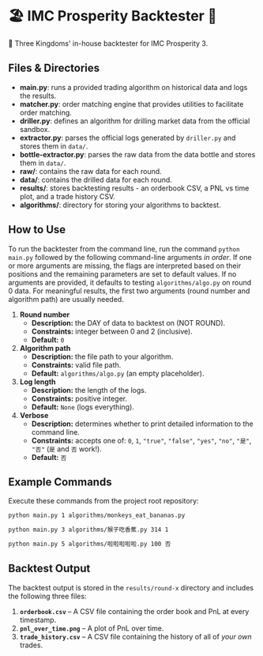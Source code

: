 # :beach_umbrella:  IMC Prosperity Backtester  :palm_tree:

:tada: Three Kingdoms' in-house backtester for IMC Prosperity 3.

## Files & Directories

- **main.py**: runs a provided trading algorithm on historical data and logs the results.
- **matcher.py**: order matching engine that provides utilities to facilitate order matching.
- **driller.py**: defines an algorithm for drilling market data from the official sandbox.
- **extractor.py**: parses the official logs generated by `driller.py` and stores them in `data/`.
- **bottle-extractor.py**: parses the raw data from the data bottle and stores them in `data/`.
- **raw/**: contains the raw data for each round.
- **data/**: contains the drilled data for each round.
- **results/**: stores backtesting results - an orderbook CSV, a PNL vs time plot, and a trade history CSV.
- **algorithms/**: directory for storing your algorithms to backtest.

## How to Use

To run the backtester from the command line, run the command `python main.py` followed by the following command-line arguments *in order*. If one or more arguments are missing, the flags are interpreted based on their positions and the remaining parameters are set to default values. If no arguments are provided, it defaults to testing `algorithms/algo.py` on round 0 data. For meaningful results, the first two arguments (round number and algorithm path) are usually needed.

1. **Round number**  
   - **Description:** the DAY of data to backtest on (NOT ROUND).
   - **Constraints:** integer between 0 and 2 (inclusive).
   - **Default:** `0`
2. **Algorithm path**  
   - **Description:** the file path to your algorithm.
   - **Constraints:** valid file path.
   - **Default:** `algorithms/algo.py` (an empty placeholder).
3. **Log length**  
   - **Description:** the length of the logs.
   - **Constraints:** positive integer.
   - **Default:** `None` (logs everything).
4. **Verbose**  
   - **Description:** determines whether to print detailed information to the command line.
   - **Constraints:** accepts one of: `0`, `1`, `"true"`, `"false"`, `"yes"`, `"no"`, `"是"`, `"否"` (`是` and `否` work!).
   - **Default:** `否`

## Example Commands

Execute these commands from the project root repository:

```bash
python main.py 1 algorithms/monkeys_eat_bananas.py

python main.py 3 algorithms/猴子吃香蕉.py 314 1

python main.py 5 algorithms/啦啦啦啦啦.py 100 否
```

## Backtest Output

The backtest output is stored in the `results/round-x` directory and includes the following three files:

1. **`orderbook.csv`** – A CSV file containing the order book and PnL at every timestamp.
2. **`pnl_over_time.png`** – A plot of PnL over time.
3. **`trade_history.csv`** – A CSV file containing the history of all of *your own* trades.
